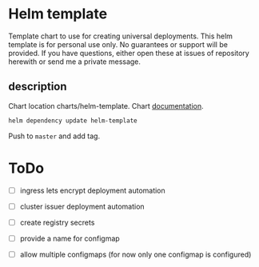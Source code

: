 # Helm template

Template chart to use for creating universal deployments. This helm template is for personal use only. No guarantees or support will be provided. If you have questions, either open these at issues of repository herewith or send me a private message.

## description

Chart location charts/helm-template. Chart [documentation](helm-template/README.md). 

```bash
helm dependency update helm-template
```

Push to `master` and add tag.

# ToDo
- [ ] ingress lets encrypt deployment automation
- [ ] cluster issuer deployment automation

- [ ] create registry secrets
- [ ] provide a name for configmap
- [ ] allow multiple configmaps (for now only one configmap is configured)
